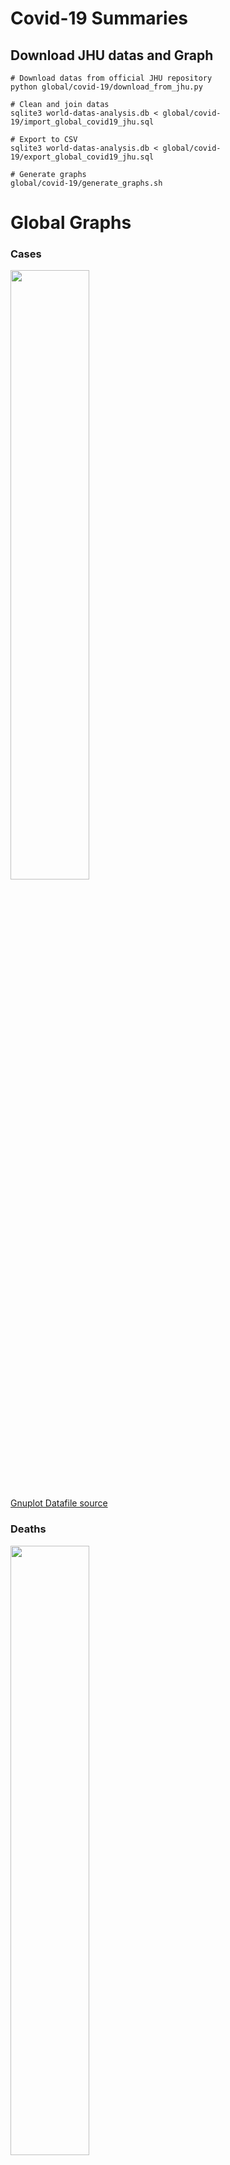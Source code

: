 # Covid-19 Summaries

## Download JHU datas and Graph
```
# Download datas from official JHU repository
python global/covid-19/download_from_jhu.py

# Clean and join datas
sqlite3 world-datas-analysis.db < global/covid-19/import_global_covid19_jhu.sql

# Export to CSV
sqlite3 world-datas-analysis.db < global/covid-19/export_global_covid19_jhu.sql

# Generate graphs
global/covid-19/generate_graphs.sh
```



# Global Graphs

### Cases

<img width="50%" height="50%" src="pictures/countries_ratio_cases_for_1000000hab.png"/>

[Gnuplot Datafile source](datas/countries_ratio_cases_for_1000000hab.gdata)


### Deaths

<img width="50%" height="50%" src="pictures/countries_ratio_deaths_for_1000000hab.png"/>

[Gnuplot Datafile source](datas/countries_ratio_deaths_for_1000000hab.gdata)


# Filter value datas

### Cases

<img width="50%" height="50%" src="pictures/countries_ratio_cases_filter_1_for_1000000hab.png"/>

[Gnuplot Datafile source](datas/countries_ratio_cases_filter_1_for_1000000hab.gdata)


### Deaths

<img width="50%" height="50%" src="pictures/countries_ratio_deaths_filter_1_for_1000000hab.png"/>

[Gnuplot Datafile source](datas/countries_ratio_deaths_filter_1_for_1000000hab.gdata)


### Deaths by country

### Brazil

<img width="50%" height="50%" src="pictures/countries_ratio_deaths_for_1000000hab_Brazil.png"/>

[Gnuplot Datafile source](datas/countries_ratio_deaths_for_1000000hab.gdata)


### France

<img width="50%" height="50%" src="pictures/countries_ratio_deaths_for_1000000hab_France.png"/>

[Gnuplot Datafile source](datas/countries_ratio_deaths_for_1000000hab.gdata)


### Germany

<img width="50%" height="50%" src="pictures/countries_ratio_deaths_for_1000000hab_Germany.png"/>

[Gnuplot Datafile source](datas/countries_ratio_deaths_for_1000000hab.gdata)


### Italy

<img width="50%" height="50%" src="pictures/countries_ratio_deaths_for_1000000hab_Italy.png"/>

[Gnuplot Datafile source](datas/countries_ratio_deaths_for_1000000hab.gdata)


### Korea South

<img width="50%" height="50%" src="pictures/countries_ratio_deaths_for_1000000hab_Korea South.png"/>

[Gnuplot Datafile source](datas/countries_ratio_deaths_for_1000000hab.gdata)


### Netherlands

<img width="50%" height="50%" src="pictures/countries_ratio_deaths_for_1000000hab_Netherlands.png"/>

[Gnuplot Datafile source](datas/countries_ratio_deaths_for_1000000hab.gdata)



### Spain

<img width="50%" height="50%" src="pictures/countries_ratio_deaths_for_1000000hab_Spain.png"/>

[Gnuplot Datafile source](datas/countries_ratio_deaths_for_1000000hab.gdata)


### Sweden

<img width="50%" height="50%" src="pictures/countries_ratio_deaths_for_1000000hab_Sweden.png"/>

[Gnuplot Datafile source](datas/countries_ratio_deaths_for_1000000hab.gdata)


### United Kingdom

<img width="50%" height="50%" src="pictures/countries_ratio_deaths_for_1000000hab_United Kingdom.png"/>

[Gnuplot Datafile source](datas/countries_ratio_deaths_for_1000000hab.gdata)


### US

<img width="50%" height="50%" src="pictures/countries_ratio_deaths_for_1000000hab_US.png"/>

[Gnuplot Datafile source](datas/countries_ratio_deaths_for_1000000hab.gdata)
